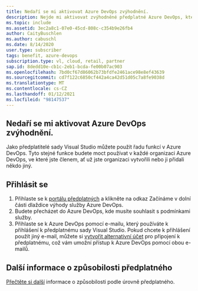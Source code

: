 ```yaml
---
title: Nedaří se mi aktivovat Azure DevOps zvýhodnění.
description: Nejde mi aktivovat zvýhodněné předplatné Azure DevOps, které je součástí mého předplatného sady Visual Studio.
ms.topic: include
ms.assetid: 3ec2a8c1-07e0-45cd-808c-c354b9e26fb4
author: CaityBuschlen
ms.author: cabuschl
ms.date: 8/14/2020
user.type: subscriber
tags: benefit, azure-devops
subscription.type: vl, cloud, retail, partner
sap.id: 8dedd10e-cb1c-2eb1-bcda-fe00b07ac903
ms.openlocfilehash: 7bd0cf67d86062b73bfdfe2461ace98e8ef43639
ms.sourcegitcommit: cd7f122c6850cf442a4ca42d51d05c7a8fe9038d
ms.translationtype: MT
ms.contentlocale: cs-CZ
ms.lasthandoff: 01/12/2021
ms.locfileid: "98147537"
---
```

## <a name="im-unable-to-activate-my-azure-devops-benefit"></a>Nedaří se mi aktivovat Azure DevOps zvýhodnění.

Jako předplatitelé sady Visual Studio můžete použít řadu funkcí v Azure DevOps. Tyto stejné funkce budete moct používat v každé organizaci Azure DevOps, ve které jste členem, ať už jste organizaci vytvořili nebo ji přidali někdo jiný.  

## <a name="sign-in"></a>Přihlásit se
1. Přihlaste se k [portálu předplatných](https://my.visualstudio.com/benefits) a klikněte na odkaz Začínáme v dolní části dlaždice výhody služby Azure DevOps.
1. Budete přecházet do Azure DevOps, kde musíte souhlasit s podmínkami služby. 
1. Přihlaste se k Azure DevOps pomocí e-mailu, který používáte k přihlášení k předplatnému sady Visual Studio. Pokud chcete k přihlášení použít jiný e-mail, můžete si [vytvořit alternativní účet](https://docs.microsoft.com/visualstudio/subscriptions/vs-alternate-identity) pro připojení k předplatnému, což vám umožní přístup k Azure DevOps pomocí obou e-mailů. 

## <a name="more-information-about-subscription-eligibility"></a>Další informace o způsobilosti předplatného 
[Přečtěte si další](https://docs.microsoft.com/visualstudio/subscriptions/vs-azure-devops) informace o způsobilosti podle úrovně předplatného.